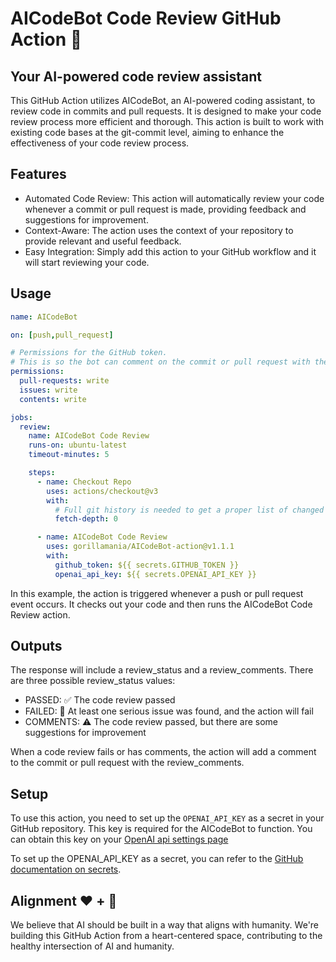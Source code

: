 # AICodeBot Code Review GitHub Action 🤖

## Your AI-powered code review assistant

This GitHub Action utilizes AICodeBot, an AI-powered coding assistant, to review code in commits and pull requests. It is designed to make
your code review process more efficient and thorough. This action is built to work with existing code bases at the git-commit level, aiming
to enhance the effectiveness of your code review process.

## Features

* Automated Code Review: This action will automatically review your code whenever a commit or pull request is made, providing feedback and suggestions for improvement.
* Context-Aware: The action uses the context of your repository to provide relevant and useful feedback.
* Easy Integration: Simply add this action to your GitHub workflow and it will start reviewing your code.

## Usage

```yaml
name: AICodeBot

on: [push,pull_request]

# Permissions for the GitHub token.
# This is so the bot can comment on the commit or pull request with the results of the code review.
permissions:
  pull-requests: write
  issues: write
  contents: write

jobs:
  review:
    name: AICodeBot Code Review
    runs-on: ubuntu-latest
    timeout-minutes: 5

    steps:
      - name: Checkout Repo
        uses: actions/checkout@v3
        with:
          # Full git history is needed to get a proper list of changed files
          fetch-depth: 0

      - name: AICodeBot Code Review
        uses: gorillamania/AICodeBot-action@v1.1.1
        with:
          github_token: ${{ secrets.GITHUB_TOKEN }}
          openai_api_key: ${{ secrets.OPENAI_API_KEY }}
```

In this example, the action is triggered whenever a push or pull request event occurs. It checks out your code and then runs the AICodeBot Code Review action.

## Outputs

The response will include a review_status and a review_comments.  There are three possible review_status values:

* PASSED: ✅ The code review passed
* FAILED: 🛑 At least one serious issue was found, and the action will fail
* COMMENTS: ⚠️ The code review passed, but there are some suggestions for improvement

When a code review fails or has comments, the action will add a comment to the commit or pull request with the review_comments.

## Setup

To use this action, you need to set up the `OPENAI_API_KEY` as a secret in your GitHub repository. This key is required for the AICodeBot to function. You can obtain this key on your [OpenAI api settings page](https://platform.openai.com/account/api-keys)

To set up the OPENAI_API_KEY as a secret, you can refer to the [GitHub documentation on secrets](https://docs.github.com/en/actions/security-guides/encrypted-secrets).

## Alignment ❤️ + 🤖

We believe that AI should be built in a way that aligns with humanity. We're building this GitHub Action from a heart-centered space, contributing to the healthy intersection of AI and humanity.
